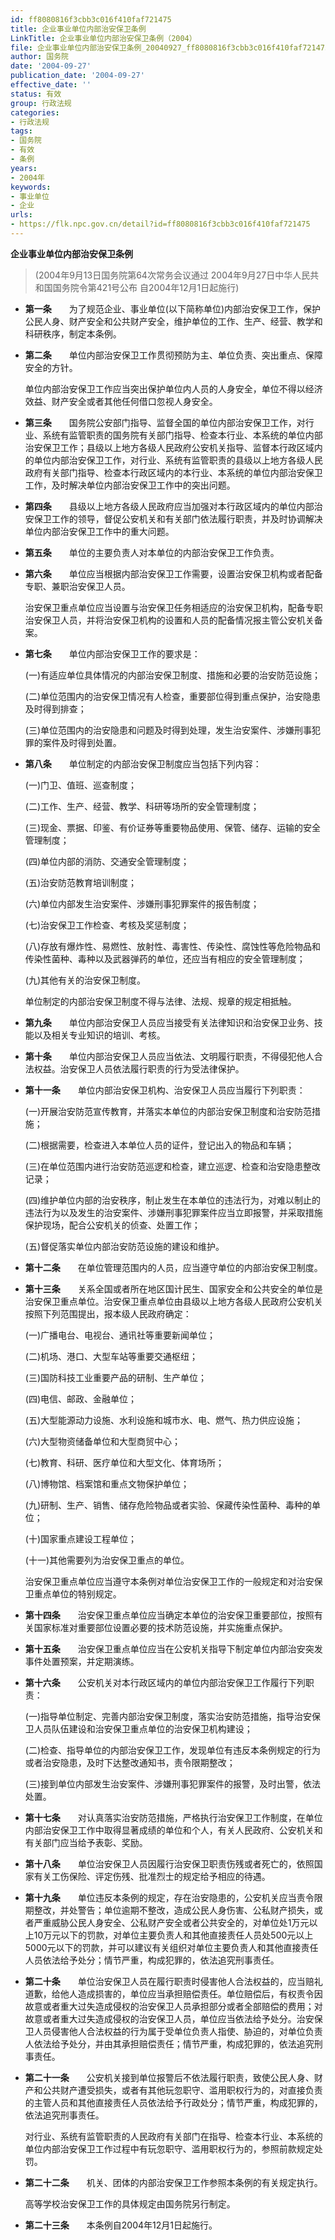 ```yaml
---
id: ff8080816f3cbb3c016f410faf721475
title: 企业事业单位内部治安保卫条例
LinkTitle: 企业事业单位内部治安保卫条例（2004）
file: 企业事业单位内部治安保卫条例_20040927_ff8080816f3cbb3c016f410faf721475.docx
author: 国务院
date: '2004-09-27'
publication_date: '2004-09-27'
effective_date: ''
status: 有效
group: 行政法规
categories:
- 行政法规
tags:
- 国务院
- 有效
- 条例
years:
- 2004年
keywords:
- 事业单位
- 企业
urls:
- https://flk.npc.gov.cn/detail?id=ff8080816f3cbb3c016f410faf721475
---
```


**企业事业单位内部治安保卫条例**

> (2004年9月13日国务院第64次常务会议通过 2004年9月27日中华人民共和国国务院令第421号公布 自2004年12月1日起施行)

- **第一条**　　为了规范企业、事业单位(以下简称单位)内部治安保卫工作，保护公民人身、财产安全和公共财产安全，维护单位的工作、生产、经营、教学和科研秩序，制定本条例。

- **第二条**　　单位内部治安保卫工作贯彻预防为主、单位负责、突出重点、保障安全的方针。

  单位内部治安保卫工作应当突出保护单位内人员的人身安全，单位不得以经济效益、财产安全或者其他任何借口忽视人身安全。

- **第三条**　　国务院公安部门指导、监督全国的单位内部治安保卫工作，对行业、系统有监管职责的国务院有关部门指导、检查本行业、本系统的单位内部治安保卫工作；县级以上地方各级人民政府公安机关指导、监督本行政区域内的单位内部治安保卫工作，对行业、系统有监管职责的县级以上地方各级人民政府有关部门指导、检查本行政区域内的本行业、本系统的单位内部治安保卫工作，及时解决单位内部治安保卫工作中的突出问题。

- **第四条**　　县级以上地方各级人民政府应当加强对本行政区域内的单位内部治安保卫工作的领导，督促公安机关和有关部门依法履行职责，并及时协调解决单位内部治安保卫工作中的重大问题。

- **第五条**　　单位的主要负责人对本单位的内部治安保卫工作负责。

- **第六条**　　单位应当根据内部治安保卫工作需要，设置治安保卫机构或者配备专职、兼职治安保卫人员。

  治安保卫重点单位应当设置与治安保卫任务相适应的治安保卫机构，配备专职治安保卫人员，并将治安保卫机构的设置和人员的配备情况报主管公安机关备案。

- **第七条**　　单位内部治安保卫工作的要求是：

  (一)有适应单位具体情况的内部治安保卫制度、措施和必要的治安防范设施；

  (二)单位范围内的治安保卫情况有人检查，重要部位得到重点保护，治安隐患及时得到排查；

  (三)单位范围内的治安隐患和问题及时得到处理，发生治安案件、涉嫌刑事犯罪的案件及时得到处置。

- **第八条**　　单位制定的内部治安保卫制度应当包括下列内容：

  (一)门卫、值班、巡查制度；

  (二)工作、生产、经营、教学、科研等场所的安全管理制度；

  (三)现金、票据、印鉴、有价证券等重要物品使用、保管、储存、运输的安全管理制度；

  (四)单位内部的消防、交通安全管理制度；

  (五)治安防范教育培训制度；

  (六)单位内部发生治安案件、涉嫌刑事犯罪案件的报告制度；

  (七)治安保卫工作检查、考核及奖惩制度；

  (八)存放有爆炸性、易燃性、放射性、毒害性、传染性、腐蚀性等危险物品和传染性菌种、毒种以及武器弹药的单位，还应当有相应的安全管理制度；

  (九)其他有关的治安保卫制度。

  单位制定的内部治安保卫制度不得与法律、法规、规章的规定相抵触。

- **第九条**　　单位内部治安保卫人员应当接受有关法律知识和治安保卫业务、技能以及相关专业知识的培训、考核。

- **第十条**　　单位内部治安保卫人员应当依法、文明履行职责，不得侵犯他人合法权益。治安保卫人员依法履行职责的行为受法律保护。

- **第十一条**　　单位内部治安保卫机构、治安保卫人员应当履行下列职责：

  (一)开展治安防范宣传教育，并落实本单位的内部治安保卫制度和治安防范措施；

  (二)根据需要，检查进入本单位人员的证件，登记出入的物品和车辆；

  (三)在单位范围内进行治安防范巡逻和检查，建立巡逻、检查和治安隐患整改记录；

  (四)维护单位内部的治安秩序，制止发生在本单位的违法行为，对难以制止的违法行为以及发生的治安案件、涉嫌刑事犯罪案件应当立即报警，并采取措施保护现场，配合公安机关的侦查、处置工作；

  (五)督促落实单位内部治安防范设施的建设和维护。

- **第十二条**　　在单位管理范围内的人员，应当遵守单位的内部治安保卫制度。

- **第十三条**　　关系全国或者所在地区国计民生、国家安全和公共安全的单位是治安保卫重点单位。治安保卫重点单位由县级以上地方各级人民政府公安机关按照下列范围提出，报本级人民政府确定：

  (一)广播电台、电视台、通讯社等重要新闻单位；

  (二)机场、港口、大型车站等重要交通枢纽；

  (三)国防科技工业重要产品的研制、生产单位；

  (四)电信、邮政、金融单位；

  (五)大型能源动力设施、水利设施和城市水、电、燃气、热力供应设施；

  (六)大型物资储备单位和大型商贸中心；

  (七)教育、科研、医疗单位和大型文化、体育场所；

  (八)博物馆、档案馆和重点文物保护单位；

  (九)研制、生产、销售、储存危险物品或者实验、保藏传染性菌种、毒种的单位；

  (十)国家重点建设工程单位；

  (十一)其他需要列为治安保卫重点的单位。

  治安保卫重点单位应当遵守本条例对单位治安保卫工作的一般规定和对治安保卫重点单位的特别规定。

- **第十四条**　　治安保卫重点单位应当确定本单位的治安保卫重要部位，按照有关国家标准对重要部位设置必要的技术防范设施，并实施重点保护。

- **第十五条**　　治安保卫重点单位应当在公安机关指导下制定单位内部治安突发事件处置预案，并定期演练。

- **第十六条**　　公安机关对本行政区域内的单位内部治安保卫工作履行下列职责：

  (一)指导单位制定、完善内部治安保卫制度，落实治安防范措施，指导治安保卫人员队伍建设和治安保卫重点单位的治安保卫机构建设；

  (二)检查、指导单位的内部治安保卫工作，发现单位有违反本条例规定的行为或者治安隐患，及时下达整改通知书，责令限期整改；

  (三)接到单位内部发生治安案件、涉嫌刑事犯罪案件的报警，及时出警，依法处置。

- **第十七条**　　对认真落实治安防范措施，严格执行治安保卫工作制度，在单位内部治安保卫工作中取得显著成绩的单位和个人，有关人民政府、公安机关和有关部门应当给予表彰、奖励。

- **第十八条**　　单位治安保卫人员因履行治安保卫职责伤残或者死亡的，依照国家有关工伤保险、评定伤残、批准烈士的规定给予相应的待遇。

- **第十九条**　　单位违反本条例的规定，存在治安隐患的，公安机关应当责令限期整改，并处警告；单位逾期不整改，造成公民人身伤害、公私财产损失，或者严重威胁公民人身安全、公私财产安全或者公共安全的，对单位处1万元以上10万元以下的罚款，对单位主要负责人和其他直接责任人员处500元以上5000元以下的罚款，并可以建议有关组织对单位主要负责人和其他直接责任人员依法给予处分；情节严重，构成犯罪的，依法追究刑事责任。

- **第二十条**　　单位治安保卫人员在履行职责时侵害他人合法权益的，应当赔礼道歉，给他人造成损害的，单位应当承担赔偿责任。单位赔偿后，有权责令因故意或者重大过失造成侵权的治安保卫人员承担部分或者全部赔偿的费用；对故意或者重大过失造成侵权的治安保卫人员，单位应当依法给予处分。治安保卫人员侵害他人合法权益的行为属于受单位负责人指使、胁迫的，对单位负责人依法给予处分，并由其承担赔偿责任；情节严重，构成犯罪的，依法追究刑事责任。

- **第二十一条**　　公安机关接到单位报警后不依法履行职责，致使公民人身、财产和公共财产遭受损失，或者有其他玩忽职守、滥用职权行为的，对直接负责的主管人员和其他直接责任人员依法给予行政处分；情节严重，构成犯罪的，依法追究刑事责任。

  对行业、系统有监管职责的人民政府有关部门在指导、检查本行业、本系统的单位内部治安保卫工作过程中有玩忽职守、滥用职权行为的，参照前款规定处罚。

- **第二十二条**　　机关、团体的内部治安保卫工作参照本条例的有关规定执行。

  高等学校治安保卫工作的具体规定由国务院另行制定。

- **第二十三条**　　本条例自2004年12月1日起施行。
